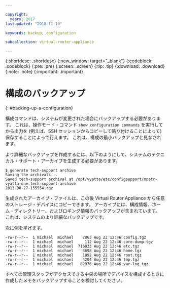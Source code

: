 ```yaml
---

copyright:
  years: 2017
lastupdated: "2018-11-10"

keywords: backup, configuration

subcollection: virtual-router-appliance

---
```


{:shortdesc: .shortdesc}
{:new_window: target="_blank"}
{:codeblock: .codeblock}
{:pre: .pre}
{:screen: .screen}
{:tip: .tip}
{:download: .download}
{:note: .note}
{:important: .important}

# 構成のバックアップ
{: #backing-up-a-configuration}

構成コマンドは、システムが変更された場合にバックアップする必要があります。 これは、操作モード・コマンド `show configuration commands` を実行してから出力を (例えば、SSH セッションからコピーして貼り付けることによって) 保存することによって行えます。 これは、構成の最小バックアップと見なされます。

より詳細なバックアップを作成するには、以下のようにして、システムのテクニカル・サポート・アーカイブを生成する必要があります。

```
$ generate tech-support archive
Saving the archivals...
Saved tech-support archival at /opt/vyatta/etc/configsupport/mpatr-vyatta-one.tech-support-archive
2013-08-27-155554.tgz
```

生成されたアーカイブ・ファイルは、この後 Virtual Router Appliance から任意のストレージ・デバイスにコピーできます。 アーカイブには、構成情報、ホーム・ディレクトリー、およびロギング情報のバックアップが含まれています。 これは、システムのより詳細なバックアップです。

次に例を挙げます。

```
-rw-r--r--  1 michael  michael    7863 Aug 22 12:46 config.tgz
-rw-r--r--  1 michael  michael     112 Aug 22 12:46 core-dump.tgz
-rw-r--r--  1 michael  michael  716033 Aug 22 12:46 etc.tgz
-rw-r--r--  1 michael  michael    3698 Aug 22 12:46 home.tgz
-rw-r--r--  1 michael  michael    1092 Aug 22 12:46 root.tgz
-rw-r--r--  1 michael  michael    4204 Aug 22 12:46 tmp.tgz
-rw-r--r--  1 michael  michael   82976 Aug 22 12:46 var-log.tgz
```

すべての管理スタッフがアクセスできる中央の場所でデバイスを構成するときに作成したメモをバックアップすることを検討してください。
